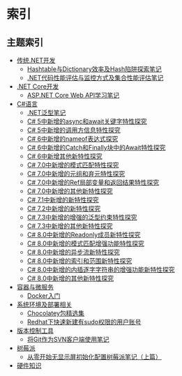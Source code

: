 # 索引

## 主题索引

* [传统.NET开发]()
  - [Hashtable与Dictionary效率及Hash陷阱探索笔记]()
  - [.NET代码性能评估与监控方式及集合性能评估笔记]()
* [.NET Core开发]()
  - [ASP.NET Core Web API学习笔记]()
* [C#语言]()
  - [.NET泛型笔记]()
  - [C# 5中新增的async和await关键字特性探究]()
  - [C# 5中新增的调用方信息特性探究]()
  - [C# 6中新增的nameof表达式探究]()
  - [C# 6中新增的Catch和Finally块中的Await特性探究]()
  - [C# 6中新增其他新特性探究]()
  - [C# 7.0中新增的模式匹配特性探究]()
  - [C# 7.0中新增的元组和弃元特性探究]()
  - [C# 7.0中新增的Ref局部变量和返回结果特性探究]()
  - [C# 7.0中新增的其他新特性探究]()
  - [C# 7.1中新增的新特性探究]()
  - [C# 7.2中新增的新特性探究]()
  - [C# 7.3中新增的增强的泛型约束特性探究]()
  - [C# 7.3中新增的其他新特性探究]()
  - [C# 8.0中新增的Readonly成员新特性探究]()
  - [C# 8.0中新增的模式匹配增强功能特性探究]()
  - [C# 8.0中新增的异步流新特性探究]()
  - [C# 8.0中新增的索引和范围新特性探究]()
  - [C# 8.0中新增的内插逐字字符串的增强功能新特性探究]()
  - [C# 8.0中新增的其他新特性探究]()
* [容器与微服务]()
  - [Docker入门]()
* [系统环境及部署相关]()
  - [Chocolatey包精选集]()
  - [Redhat下快速新建有sudo权限的用户账号](2019-11-06-1.md)
* [版本控制工具]()
  - [将Git作为SVN客户端使用笔记](2019-11-05-1.md)
* [树莓派]()
  - [从零开始无显示屏初始化配置树莓派笔记（上篇）](2020-11-12-1.md)
* [硬件知识]()
